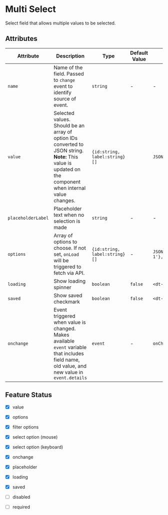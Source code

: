 # Multi Select
Select field that allows multiple values to be selected.

## Attributes
| Attribute | Description | Type | Default Value | Example Value | 
| --------- | ----------- | ---- | ------------- | ------------- |
| `name`    | Name of the field. Passed to `change` event to identify source of event. | `string` | - | - |
| `value`   | Selected values. Should be an array of option IDs converted to JSON string. <br> **Note:** This value is updated on the component when internal value changes. | `{id:string, label:string}[]` | | `JSON.stringify(['1','2'])` |
| `placeholderLabel` | Placeholder text when no selection is made | `string` | - | - |
| `options` | Array of options to choose. If not set, `onLoad` will be triggered to fetch via API. | `{id:string, label:string}[]` | - | `JSON.stringify([{id:'1',label:'Option 1'},{id:'2',label:'Option 2'}])` |
| `loading` | Show loading spinner | `boolean` | `false` | `<dt-tags loading>` |
| `saved`   | Show saved checkmark | `boolean` | `false` | `<dt-tags saved>` |
| `onchange` | Event triggered when value is changed. Makes available `event` variable that includes field name, old value, and new value in `event.details` | `event` | - | `onChange(event)` |

## Feature Status
- [x] value
- [x] options
- [x] filter options
- [x] select option (mouse)
- [x] select option (keyboard)
- [x] onchange
- [x] placeholder
- [x] loading
- [x] saved
- [ ] disabled
- [ ] required

